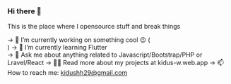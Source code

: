 ### Hi there 👋

This is the place where I opensource stuff and break things 

-> 🔭  I’m currently working on something cool 😉 (<br>)
-> 🌱  I’m currently learning Flutter <br>
-> 💬  Ask me about anything related to Javascript/Bootstrap/PHP or Lravel/React
-> 👨‍💻  Read more about my projects at kidus-w.web.app
-> 📫 How to reach me: kidushh29@gmail.com

